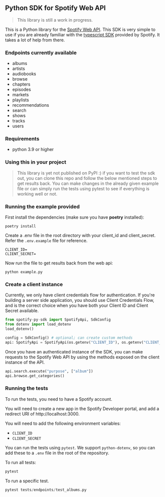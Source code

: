 ## Python SDK for Spotify Web API

> This library is still a work in progress.

This is a Python library for the [Spotify Web API](https://developer.spotify.com/web-api/). This SDK is very simple to use if you are already familiar with the [typescript SDK](https://github.com/spotify/spotify-web-api-ts-sdk) provided by Spotify. It takes a lot of help from there. 

### Endpoints currently available
- albums
- artists
- audiobooks
- browse
- chapters
- episodes
- markets
- playlists
- recommendations
- search
- shows
- tracks
- users

### Requirements

- python 3.9 or higher

### Using this in your project

> This library is yet not published on PyPI :) if you want to test the sdk out, you can clone this repo and follow the below mentioned steps to get results back. You can make changes in the already given example file or can simply run the tests using pytest to see if everything is working well or not.

### Running the example provided

First install the dependencies (make sure you have **poetry** installed):

```commandline
poetry install
```

Create a .env file in the root directory with your client_id and client_secret. Refer the `.env.example` file for reference.

```text
CLIENT_ID=
CLIENT_SECRET=
```

Now run the file to get results back from the web api:
```commandline
python example.py
```

### Create a client instance

Currently, we only have client credentials flow for authentication. If you're building a server side application, you should use Client Credentials Flow, and is the correct choice when you have both your Client ID and Client Secret available.

```python
from spotify-py-sdk import SpotifyApi, SdkConfig
from dotenv import load_dotenv
load_dotenv()

config = SdkConfig() # optional; can create custom methods
api: SpotifyApi = SpotifyApi(os.getenv("CLIENT_ID"), os.getenv("CLIENT_SECRET"), config)
```

Once you have an authenticated instance of the SDK, you can make requests to the Spotify Web API by using the methods exposed on the client instance of the API.

```python
api.search.execute("purpose", ["album"])
api.browse.get_categories()
```

### Running the tests

To run the tests, you need to have a Spotify account.

You will need to create a new app in the Spotify Developer portal, and add a redirect URI of http://localhost:3000.

You will need to add the following environment variables:
- `CLIENT_ID`
- `CLIENT_SECRET`

You can run the tests using `pytest`. We support `python-dotenv`, so you can add these to a `.env` file in the root of the repository.

To run all tests:
```python
pytest
```
To run a specific test.
```python
pytest tests/endpoints/test_albums.py
```

        

